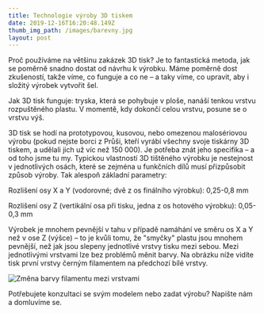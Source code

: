 ```yaml
---
title: Technologie výroby 3D tiskem
date: 2019-12-16T16:20:48.149Z
thumb_img_path: /images/barevny.jpg
layout: post
---
```

Proč používáme na většinu zakázek 3D tisk? Je to fantastická metoda, jak se poměrně snadno dostat od návrhu k výrobku. Máme poměrně dost zkušeností, takže víme, co funguje a co ne – a taky víme, co upravit, aby i složitý výrobek vytvořit šel.

Jak 3D tisk funguje: tryska, která se pohybuje v ploše, nanáší tenkou vrstvu rozpuštěného plastu. V momentě, kdy dokončí celou vrstvu, posune se o vrstvu výš.

3D tisk se hodí na prototypovou, kusovou, nebo omezenou malosériovou výrobu (pokud nejste borci z Průši, kteří vyrábí všechny svoje tiskárny 3D tiskem, a udělali jich už víc než 150 000). Je potřeba znát jeho specifika – a od toho jsme tu my. Typickou vlastností 3D tištěného výrobku je nestejnost v jednotlivých osách, které se zejména u funkčních dílů musí přizpůsobit způsob výroby. Tak alespoň základní parametry:

Rozlišení osy X a Y (vodorovné; dvě z os finálního výrobku): 0,25-0,8 mm

Rozlišení osy Z (vertikální osa při tisku, jedna z os hotového výrobku): 0,05-0,3 mm

Výrobek je mnohem pevnější v tahu v případě namáhání ve směru os X a Y než v ose Z (výšce) – to je kvůli tomu, že "smyčky" plastu jsou mnohem pevnější, než jak jsou slepeny jednotlivé vrstvy tisku mezi sebou. Mezi jednotlivými vrstvami lze bez problémů měnit barvy. Na obrázku níže vidíte tisk první vrstvy černým filamentem na předchozí bílé vrstvy.

![Změna barvy filamentu mezi vrstvami](/images/materialy_vrstvy.jpg "Změna barvy filamentu mezi vrstvami")

Potřebujete konzultaci se svým modelem nebo zadat výrobu? Napište nám a domluvíme se.
